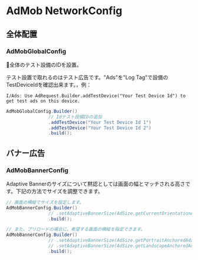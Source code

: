 # AdMob NetworkConfig

## 全体配置
### AdMobGlobalConfig
全体のテスト設備のIDを設置。

テスト設置で取れるのはテスト広告です。"Ads"を"Log Tag"で設備のTestDeviceIdを確認出来ます。，例：
```
I/Ads: Use AdRequest.Builder.addTestDevice("Your Test Device Id") to get test ads on this device.
```

```java
AdMobGlobalConfig.Builder()
                // Idテスト設備IDの追加
                .addTestDevice("Your Test Device Id 1")
                .addTestDevice("Your Test Device Id 2")
                .build();
```

## バナー広告
### AdMobBannerConfig
Adaptive Bannerのサイズについて黙認としては画面の幅とマッチされる高さです。下記の方法でサイズを調整できます。

```java
// 画面の横縦でサイズを設定します。
AdMobBannerConfig.Builder()
                // .setAdaptiveBannerSize(AdSize.getCurrentOrientationAnchoredAdaptiveBannerAdSize(BannerActivity.this, 320))
                .build();
```

```java
// また、プリロードの場合に、希望する画面の横縦を指定できます。
AdMobBannerConfig.Builder()
                // .setAdaptiveBannerSize(AdSize.getPortraitAnchoredAdaptiveBannerAdSize(BannerActivity.this, 320))
                // .setAdaptiveBannerSize(AdSize.getLandscapeAnchoredAdaptiveBannerAdSize(BannerActivity.this, 320))
                .build();
```